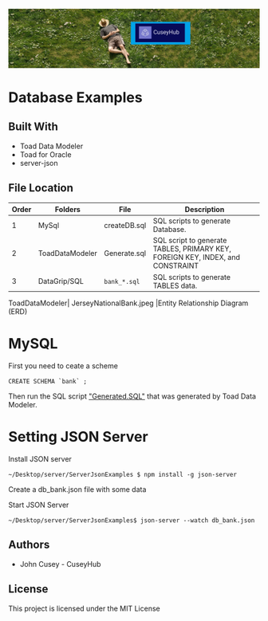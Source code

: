 ![CuseyHub](https://github.com/cusey/ImageForWiki/blob/master/Logos/CuseyHub_Banner_Small.jpg)

# Database Examples

## Built With
* Toad Data Modeler
* Toad for Oracle   
* server-json 

## File Location   

Order | Folders | File | Description   
-- | ----------| ----------| -------------------------------------------    
1 | MySql | createDB.sql | SQL scripts to generate Database.
2 | ToadDataModeler| Generate.sql | SQL script to generate TABLES, PRIMARY KEY, FOREIGN KEY, INDEX, and CONSTRAINT
3 | DataGrip/SQL| ```bank_*.sql``` | SQL scripts to generate TABLES data.

ToadDataModeler| JerseyNationalBank.jpeg |Entity Relationship Diagram (ERD)


# MySQL   

First you need to ceate a scheme   
```
CREATE SCHEMA `bank` ;
```
Then run the SQL script ["Generated.SQL"](https://github.com/cusey/DatabaseExamples/blob/master/ToadDataModeler/Generated.SQL) that was generated by Toad Data Modeler.

# Setting JSON Server

Install JSON server
```
~/Desktop/server/ServerJsonExamples $ npm install -g json-server
```

Create a db_bank.json file with some data


Start JSON Server
```
~/Desktop/server/ServerJsonExamples$ json-server --watch db_bank.json
```
## Authors
* John Cusey - CuseyHub  

## License   
This project is licensed under the MIT License
